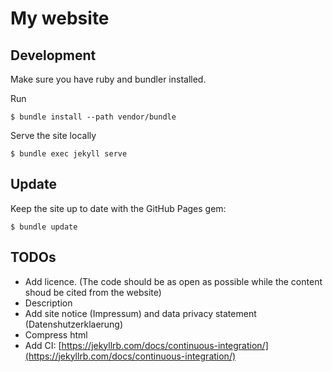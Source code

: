 # My website

## Development

Make sure you have ruby and bundler installed.

Run
```
$ bundle install --path vendor/bundle
```

Serve the site locally
```
$ bundle exec jekyll serve
```

## Update

Keep the site up to date with the GitHub Pages gem:
```
$ bundle update
```

## TODOs

* Add licence. (The code should be as open as possible while the content shoud be cited from the website)
* Description
* Add site notice (Impressum) and data privacy statement (Datenshutzerklaerung)
* Compress html
* Add CI: [https://jekyllrb.com/docs/continuous-integration/](https://jekyllrb.com/docs/continuous-integration/)
